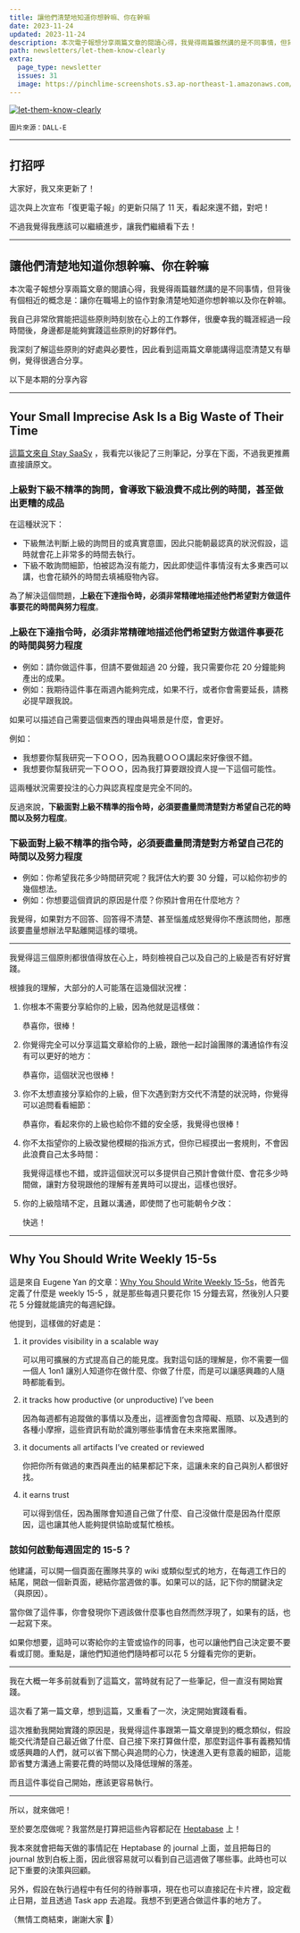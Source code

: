 ```yaml
---
title: 讓他們清楚地知道你想幹嘛、你在幹嘛
date: 2023-11-24
updated: 2023-11-24
description: 本次電子報想分享兩篇文章的閱讀心得，我覺得兩篇雖然講的是不同事情，但背後有個相近的概念是：讓你在職場上的協作對象清楚地知道你想幹嘛以及你在幹嘛。
path: newsletters/let-them-know-clearly
extra:
  page_type: newsletter
  issues: 31
  image: https://pinchlime-screenshots.s3.ap-northeast-1.amazonaws.com/let-them-know-clearly_rVK4HY.webp
---
```


<a href="https://pinchlime-screenshots.s3.ap-northeast-1.amazonaws.com/let-them-know-clearly_rVK4HY.webp" data-fancybox data-caption="let-them-know-clearly">
  <img src="https://pinchlime-screenshots.s3.ap-northeast-1.amazonaws.com/let-them-know-clearly_rVK4HY.webp" loading="lazy" alt="let-them-know-clearly" align="center" />
</a>

`圖片來源：DALL-E`

---

## 打招呼

大家好，我又來更新了！

這次與上次宣布「復更電子報」的更新只隔了 11 天，看起來還不錯，對吧！

不過我覺得我應該可以繼續進步，讓我們繼續看下去！

---

## 讓他們清楚地知道你想幹嘛、你在幹嘛

本次電子報想分享兩篇文章的閱讀心得，我覺得兩篇雖然講的是不同事情，但背後有個相近的概念是：讓你在職場上的協作對象清楚地知道你想幹嘛以及你在幹嘛。

我自己非常欣賞能把這些原則時刻放在心上的工作夥伴，很慶幸我的職涯經過一段時間後，身邊都是能夠實踐這些原則的好夥伴們。

我深刻了解這些原則的好處與必要性，因此看到這兩篇文章能講得這麼清楚又有舉例，覺得很適合分享。

以下是本期的分享內容

---

## Your Small Imprecise Ask Is a Big Waste of Their Time

[這篇文來自 Stay SaaSy](https://blog.staysaasy.com/p/your-small-imprecise-ask-is-a-big) ，我看完以後記了三則筆記，分享在下面，不過我更推薦直接讀原文。

### 上級對下級不精準的詢問，會導致下級浪費不成比例的時間，甚至做出更糟的成品

在這種狀況下：
- 下級無法判斷上級的詢問目的或真實意圖，因此只能朝最認真的狀況假設，這時就會花上非常多的時間去執行。
- 下級不敢詢問細節，怕被認為沒有能力，因此即使這件事情沒有太多東西可以講，也會花額外的時間去填補廢物內容。

為了解決這個問題，**上級在下達指令時，必須非常精確地描述他們希望對方做這件事要花的時間與努力程度**。

### 上級在下達指令時，必須非常精確地描述他們希望對方做這件事要花的時間與努力程度

- 例如：請你做這件事，但請不要做超過 20 分鐘，我只需要你花 20 分鐘能夠產出的成果。
- 例如：我期待這件事在兩週內能夠完成，如果不行，或者你會需要延長，請務必提早跟我說。

如果可以描述自己需要這個東西的理由與場景是什麼，會更好。

例如：
- 我想要你幫我研究一下ＯＯＯ，因為我聽ＯＯＯ講起來好像很不錯。
- 我想要你幫我研究一下ＯＯＯ，因為我打算要跟投資人提一下這個可能性。

這兩種狀況需要投注的心力與認真程度是完全不同的。

反過來說，**下級面對上級不精準的指令時，必須要盡量問清楚對方希望自己花的時間以及努力程度**。

### 下級面對上級不精準的指令時，必須要盡量問清楚對方希望自己花的時間以及努力程度

- 例如：你希望我花多少時間研究呢？我評估大約要 30 分鐘，可以給你初步的幾個想法。
- 例如：你想要這個資訊的原因是什麼？你預計會用在什麼地方？

我覺得，如果對方不回答、回答得不清楚、甚至惱羞成怒覺得你不應該問他，那應該要盡量想辦法早點離開這樣的環境。

---

我覺得這三個原則都很值得放在心上，時刻檢視自己以及自己的上級是否有好好實踐。

根據我的理解，大部分的人可能落在這幾個狀況裡：

1. 你根本不需要分享給你的上級，因為他就是這樣做：
    
    恭喜你，很棒！

2. 你覺得完全可以分享這篇文章給你的上級，跟他一起討論團隊的溝通協作有沒有可以更好的地方：
    
    恭喜你，這個狀況也很棒！

3. 你不太想直接分享給你的上級，但下次遇到對方交代不清楚的狀況時，你覺得可以追問看看細節：
    
    恭喜你，看起來你的上級也給你不錯的安全感，我覺得也很棒！

4. 你不太指望你的上級改變他模糊的指派方式，但你已經摸出一套規則，不會因此浪費自己太多時間：
    
    我覺得這樣也不錯，或許這個狀況可以多提供自己預計會做什麼、會花多少時間做，讓對方發現跟他的理解有差異時可以提出，這樣也很好。

5. 你的上級陰晴不定，且難以溝通，即使問了也可能朝令夕改：
    
    快逃！


---

## Why You Should Write Weekly 15-5s

這是來自 Eugene Yan 的文章：[Why You Should Write Weekly 15-5s](https://eugeneyan.com/writing/15-5/)，他首先定義了什麼是 weekly 15-5 ，就是那些每週只要花你 15 分鐘去寫，然後別人只要花 5 分鐘就能讀完的每週紀錄。

他提到，這樣做的好處是：

1. it provides visibility in a scalable way

    可以用可擴展的方式提高自己的能見度。我對這句話的理解是，你不需要一個一個人 1on1 讓別人知道你在做什麼、你做了什麼，而是可以讓感興趣的人隨時都能看到。

2. it tracks how productive (or unproductive) I’ve been

    因為每週都有追蹤做的事情以及產出，這裡面會包含障礙、瓶頸、以及遇到的各種小摩擦，這些資訊有助於識別哪些事情會在未來拖累團隊。

3. it documents all artifacts I’ve created or reviewed

    你把你所有做過的東西與產出的結果都記下來，這讓未來的自己與別人都很好找。

4. it earns trust

    可以得到信任，因為團隊會知道自己做了什麼、自己沒做什麼是因為什麼原因，這也讓其他人能夠提供協助或幫忙檢核。

### 該如何啟動每週固定的 15-5？

他建議，可以開一個頁面在團隊共享的 wiki 或類似型式的地方，在每週工作日的結尾，開啟一個新頁面，總結你當週做的事。如果可以的話，記下你的關鍵決定（與原因）。

當你做了這件事，你會發現你下週該做什麼事也自然而然浮現了，如果有的話，也一起寫下來。

如果你想要，這時可以寄給你的主管或協作的同事，也可以讓他們自己決定要不要看或訂閱。重點是，讓他們知道他們隨時都可以花 5 分鐘看完你的更新。

---

我在大概一年多前就看到了這篇文，當時就有記了一些筆記，但一直沒有開始實踐。

這次看了第一篇文章，想到這篇，又重看了一次，決定開始實踐看看。

這次推動我開始實踐的原因是，我覺得這件事跟第一篇文章提到的概念類似，假設能交代清楚自己最近做了什麼、自己接下來打算做什麼，那麼對這件事有義務知情或感興趣的人們，就可以省下關心與追問的心力，快速進入更有意義的細節，這能節省雙方溝通上需要花費的時間以及降低理解的落差。

而且這件事從自己開始，應該更容易執行。

---

所以，就來做吧！

至於要怎麼做呢？我當然是打算把這些內容都記在 [Heptabase](https://get.heptabase.com/pinchlime) 上！

我本來就會把每天做的事情記在 Heptabase 的 journal 上面，並且把每日的 journal 放到白板上面，因此很容易就可以看到自己這週做了哪些事。此時也可以記下重要的決策與回顧。

另外，假設在執行過程中有任何的待辦事項，現在也可以直接記在卡片裡，設定截止日期，並且透過 Task app 去追蹤。我想不到更適合做這件事的地方了。

（無情工商結束，謝謝大家 🥳）